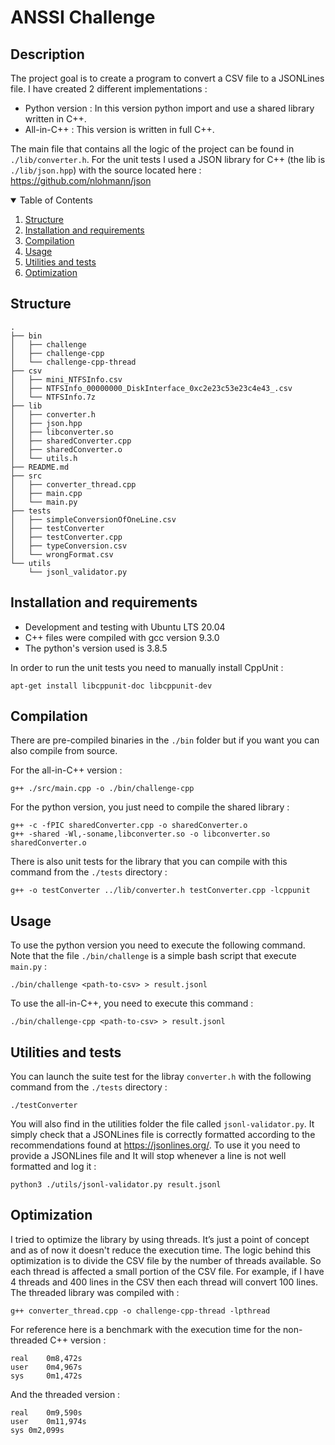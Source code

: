# ANSSI Challenge
## Description
The project goal is to create a program to convert a CSV file to a JSONLines file.
I have created 2 different implementations :
* Python version : In this version python import and use a shared library written in C++.
* All-in-C++ : This version is written in full C++.

The main file that contains all the logic of the project can be found in `./lib/converter.h`. For the unit tests I used a JSON library for C++ (the lib is `./lib/json.hpp`) with the source located here : https://github.com/nlohmann/json 

<!-- TABLE OF CONTENTS -->
<details open="open">
  <summary>Table of Contents</summary>
  <ol>
    <li>
      <a href="#structure">Structure</a>
    </li>
    <li>
      <a href="#installation-and-requirements">Installation and requirements</a>
    </li>
    <li><a href="#compilation">Compilation</a></li>
    <li><a href="#usage">Usage</a></li>
    <li><a href="#utilities-and-tests">Utilities and tests</a></li>
    <li><a href="#optimization">Optimization</a></li>

  </ol>
</details>

## Structure
```
.
├── bin
│   ├── challenge
│   ├── challenge-cpp
│   └── challenge-cpp-thread
├── csv
│   ├── mini_NTFSInfo.csv
│   ├── NTFSInfo_00000000_DiskInterface_0xc2e23c53e23c4e43_.csv
│   └── NTFSInfo.7z
├── lib
│   ├── converter.h
│   ├── json.hpp
│   ├── libconverter.so
│   ├── sharedConverter.cpp
│   ├── sharedConverter.o
│   └── utils.h
├── README.md
├── src
│   ├── converter_thread.cpp
│   ├── main.cpp
│   └── main.py
├── tests
│   ├── simpleConversionOfOneLine.csv
│   ├── testConverter
│   ├── testConverter.cpp
│   ├── typeConversion.csv
│   └── wrongFormat.csv
└── utils
    └── jsonl_validator.py

```


## Installation and requirements

* Development and testing with Ubuntu LTS 20.04
* C++ files were compiled with gcc version 9.3.0
* The python's version used is 3.8.5

In order to run the unit tests you need to manually install CppUnit :
```
apt-get install libcppunit-doc libcppunit-dev
```
## Compilation
There are pre-compiled binaries in the `./bin` folder but if you want you can also compile from source.

For the all-in-C++ version : 
```
g++ ./src/main.cpp -o ./bin/challenge-cpp
```
For the python version, you just need to compile the shared library :
```
g++ -c -fPIC sharedConverter.cpp -o sharedConverter.o
g++ -shared -Wl,-soname,libconverter.so -o libconverter.so  sharedConverter.o
```
There is also unit tests for the library that you can compile with this command from the `./tests` directory :
```
g++ -o testConverter ../lib/converter.h testConverter.cpp -lcppunit
```
## Usage
To use the python version you need to execute the following command. Note that the file `./bin/challenge` is a simple bash script that execute `main.py` :
```
./bin/challenge <path-to-csv> > result.jsonl
```
To use the all-in-C++, you need to execute this command :
```
./bin/challenge-cpp <path-to-csv> > result.jsonl
```
## Utilities and tests
You can launch the suite test for the libray `converter.h` with the following command from the `./tests` directory : 
```
./testConverter
```
You will also find in the utilities folder the file called `jsonl-validator.py`. It simply check that a JSONLines file is correctly formatted according to the recommendations found at https://jsonlines.org/. To use it you need to provide a JSONLines file and It will stop whenever a line is not well formatted and log it :
```
python3 ./utils/jsonl-validator.py result.jsonl
```
## Optimization
I tried to optimize the library by using threads. It’s just a point of concept and as of now it doesn't reduce the execution time. The logic behind this optimization is to divide the CSV file by the number of threads available. So each thread is affected a small portion of the CSV file. For example, if I have 4 threads and 400 lines in the CSV then each thread will convert 100 lines. The threaded library was compiled with : 
```
g++ converter_thread.cpp -o challenge-cpp-thread -lpthread
```
For reference here is a benchmark with the execution time for the non-threaded C++ version :
```
real 	0m8,472s
user 	0m4,967s
sys  	0m1,472s
```
And the threaded version :
```
real	0m9,590s
user	0m11,974s
sys	0m2,099s
```
